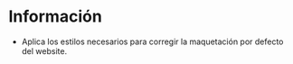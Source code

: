 Información
===========

- Aplica los estilos necesarios para corregir la maquetación por defecto del website.
